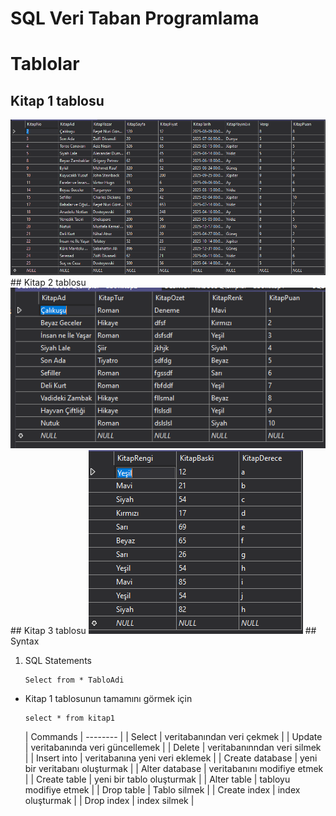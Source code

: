 # SQL Veri Taban Programlama
# Tablolar
## Kitap 1 tablosu
<img src="https://raw.githubusercontent.com/nepatiess/SQL-Veri-Taban-Programlama/refs/heads/main/pics/kitap1%20tablosu.PNG">
## Kitap 2 tablosu
<img src="https://raw.githubusercontent.com/nepatiess/SQL-Veri-Taban-Programlama/refs/heads/main/pics/kitap2%20tablosu.PNG">
## Kitap 3 tablosu
<img src="https://raw.githubusercontent.com/nepatiess/SQL-Veri-Taban-Programlama/refs/heads/main/pics/kitap%203%20tablosu.PNG">
## Syntax

1. SQL Statements
   ```
   Select from * TabloAdi
   ```
- Kitap 1 tablosunun tamamını görmek için
   ```
   select * from kitap1
   ```

  | Commands | -------- |
  | Select | veritabanından veri çekmek |
  | Update | veritabanında veri güncellemek | 
  | Delete | veritabanınndan veri silmek |
  | Insert into | veritabanına yeni veri eklemek |
  | Create database | yeni bir veritabanı oluşturmak |
  | Alter database | veritabanını modifiye etmek |
  | Create table | yeni bir tablo oluşturmak |
  | Alter table | tabloyu modifiye etmek |
  | Drop table | Tablo silmek |
  | Create index | index oluşturmak |
  | Drop index | index silmek | 


   
